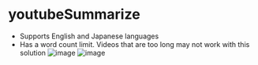 # youtubeSummarize
- Supports English and Japanese languages
- Has a word count limit. Videos that are too long may not work with this solution
![image](https://github.com/hikaruminagawa/AOAI_youtubeSummarize/assets/96165184/ba9400fe-e566-4c23-ad51-d0afa7149f18)
![image](https://github.com/hikaruminagawa/AOAI_youtubeSummarize/assets/96165184/772dbf15-0497-49d7-aa03-8613aff0b195)
